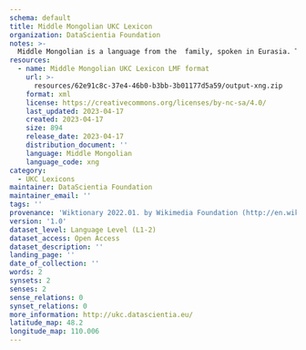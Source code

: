 ```yaml
---
schema: default
title: Middle Mongolian UKC Lexicon
organization: DataScientia Foundation
notes: >-
  Middle Mongolian is a language from the  family, spoken in Eurasia. The UKC Lexicon of Middle Mongolian is represented as a lexico-semantic network. It consists of words, word senses, synsets, as well as sense-level and synset-level relationships.
resources:
  - name: Middle Mongolian UKC Lexicon LMF format
    url: >-
      resources/62e91c8c-37e4-46b0-b3bb-3b01177d5a59/output-xng.zip
    format: xml
    license: https://creativecommons.org/licenses/by-nc-sa/4.0/
    last_updated: 2023-04-17
    created: 2023-04-17
    size: 894
    release_date: 2023-04-17
    distribution_document: ''
    language: Middle Mongolian
    language_code: xng
category:
  - UKC Lexicons
maintainer: DataScientia Foundation
maintainer_email: ''
tags: ''
provenance: 'Wiktionary 2022.01. by Wikimedia Foundation (http://en.wiktionary.org); Princeton WordNet 2.1 by Princeton University (https://wordnet.princeton.edu)'
version: '1.0'
dataset_level: Language Level (L1-2)
dataset_access: Open Access
dataset_description: ''
landing_page: ''
date_of_collection: ''
words: 2
synsets: 2
senses: 2
sense_relations: 0
synset_relations: 0
more_information: http://ukc.datascientia.eu/
latitude_map: 48.2
longitude_map: 110.006
---
```

